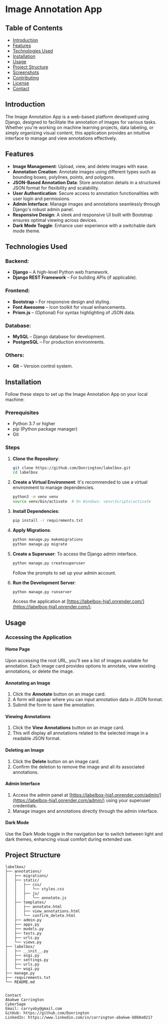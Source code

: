 # Image Annotation App

## Table of Contents
- [Introduction](#introduction)
- [Features](#features)
- [Technologies Used](#technologies-used)
- [Installation](#installation)
- [Usage](#usage)
- [Project Structure](#project-structure)
- [Screenshots](#screenshots)
- [Contributing](#contributing)
- [License](#license)
- [Contact](#contact)

## Introduction
The Image Annotation App is a web-based platform developed using Django, designed to facilitate the annotation of images for various tasks. Whether you're working on machine learning projects, data labeling, or simply organizing visual content, this application provides an intuitive interface to manage and view annotations effectively.

## Features
- **Image Management**: Upload, view, and delete images with ease.
- **Annotation Creation**: Annotate images using different types such as bounding boxes, polylines, points, and polygons.
- **JSON-Based Annotation Data**: Store annotation details in a structured JSON format for flexibility and scalability.
- **User Authentication**: Secure access to annotation functionalities with user login and permissions.
- **Admin Interface**: Manage images and annotations seamlessly through Django's robust admin panel.
- **Responsive Design**: A sleek and responsive UI built with Bootstrap ensures optimal viewing across devices.
- **Dark Mode Toggle**: Enhance user experience with a switchable dark mode theme.

## Technologies Used
### Backend:
- **Django** – A high-level Python web framework.
- **Django REST Framework** – For building APIs (if applicable).

### Frontend:
- **Bootstrap** – For responsive design and styling.
- **Font Awesome** – Icon toolkit for visual enhancements.
- **Prism.js** – (Optional) For syntax highlighting of JSON data.

### Database:
- **MySQL** – Django database for development.
- **PostgreSQL** – For production environments.

### Others:
- **Git** – Version control system.

## Installation
Follow these steps to set up the Image Annotation App on your local machine:

### Prerequisites
- Python 3.7 or higher
- pip (Python package manager)
- Git

### Steps

1. **Clone the Repository**:
    ```bash
    git clone https://github.com/Donrington/labelbox.git
    cd labelbox
    ```

2. **Create a Virtual Environment**:
    It's recommended to use a virtual environment to manage dependencies.
    ```bash
    python3 -m venv venv
    source venv/bin/activate  # On Windows: venv\Scripts\activate
    ```

3. **Install Dependencies**:
    ```bash
    pip install -r requirements.txt
    ```

4. **Apply Migrations**:
    ```bash
    python manage.py makemigrations
    python manage.py migrate
    ```

5. **Create a Superuser**:
    To access the Django admin interface.
    ```bash
    python manage.py createsuperuser
    ```
    Follow the prompts to set up your admin account.

6. **Run the Development Server**:
    ```bash
    python manage.py runserver
    ```
    Access the application at [https://labelbox-hja1.onrender.com/](https://labelbox-hja1.onrender.com/).

## Usage

### Accessing the Application
#### Home Page
Upon accessing the root URL, you'll see a list of images available for annotation. Each image card provides options to annotate, view existing annotations, or delete the image.

#### Annotating an Image
1. Click the **Annotate** button on an image card.
2. A form will appear where you can input annotation data in JSON format.
3. Submit the form to save the annotation.

#### Viewing Annotations
1. Click the **View Annotations** button on an image card.
2. This will display all annotations related to the selected image in a readable JSON format.

#### Deleting an Image
1. Click the **Delete** button on an image card.
2. Confirm the deletion to remove the image and all its associated annotations.

#### Admin Interface
1. Access the admin panel at [https://labelbox-hja1.onrender.com/admin/](https://labelbox-hja1.onrender.com/admin/) using your superuser credentials.
2. Manage images and annotations directly through the admin interface.

#### Dark Mode
Use the Dark Mode toggle in the navigation bar to switch between light and dark themes, enhancing visual comfort during extended use.

## Project Structure

```plaintext
labelbox/
├── annotations/
│   ├── migrations/
│   ├── static/
│   │   ├── css/
│   │   │   └── styles.css
│   │   ├── js/
│   │   │   └── annotate.js
│   ├── templates/
│   │   ├── annotate.html
│   │   ├── view_annotations.html
│   │   └── confirm_delete.html
│   ├── admin.py
│   ├── apps.py
│   ├── models.py
│   ├── tests.py
│   ├── urls.py
│   └── views.py
├── labelbox/
│   ├── __init__.py
│   ├── asgi.py
│   ├── settings.py
│   ├── urls.py
│   └── wsgi.py
├── manage.py
├── requirements.txt
└── README.md


Contact
Abakwe Carrington
CyberSage
Email: carryoby@gmail.com
GitHub: https://github.com/Donrington
LinkedIn: https://www.linkedin.com/in/carrington-abakwe-b0b0a0217